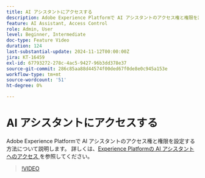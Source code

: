```yaml
---
title: AI アシスタントにアクセスする
description: Adobe Experience Platformで AI アシスタントのアクセス権と権限を設定する方法について説明します。
feature: AI Assistant, Access Control
role: Admin, User
level: Beginner, Intermediate
doc-type: Feature Video
duration: 124
last-substantial-update: 2024-11-12T00:00:00Z
jira: KT-16459
exl-id: 67793272-278c-4ac5-9427-96b3dd378e37
source-git-commit: 286c85aa88d44574f00ded67f0de8e0c945a153e
workflow-type: tm+mt
source-wordcount: '51'
ht-degree: 0%

---
```


# AI アシスタントにアクセスする

Adobe Experience Platformで AI アシスタントのアクセス権と権限を設定する方法について説明します。 詳しくは、[Experience Platformの AI アシスタントへのアクセス ](https://experienceleague.adobe.com/en/docs/experience-platform/ai-assistant/access) を参照してください。

>[!VIDEO](https://video.tv.adobe.com/v/3436470/?learn=on&enablevpops)
